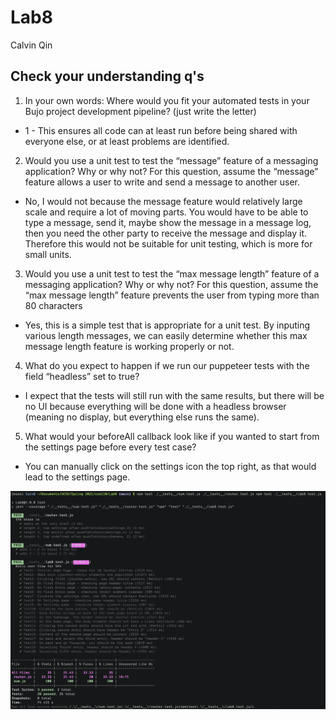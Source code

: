 # Lab8

Calvin Qin

## Check your understanding q's
1. In your own words: Where would you fit your automated tests in your Bujo project development pipeline? (just write the letter)
* 1 - This ensures all code can at least run before being shared with everyone else, or at least problems are identified.

2. Would you use a unit test to test the “message” feature of a messaging application? Why or why not? For this question, assume the “message” feature allows a user to write and send a message to another user.
* No, I would not because the message feature would relatively large scale and require a lot of moving parts. You would have to be able to type a message, send it, maybe show the message in a message log, then you need the other party to receive the message and display it. Therefore this would not be suitable for unit testing, which is more for small units. 

3. Would you use a unit test to test the “max message length” feature of a messaging application? Why or why not? For this question, assume the “max message length” feature prevents the user from typing more than 80 characters
* Yes, this is a simple test that is appropriate for a unit test. By inputing various length messages, we can easily determine whether this max message length feature is working properly or not. 

4. What do you expect to happen if we run our puppeteer tests with the field “headless” set to true?
* I expect that the tests will still run with the same results, but there will be no UI because everything will be done with a headless browser (meaning no display, but everything else runs the same).

5. What would your beforeAll callback look like if you wanted to start from the settings page before every test case?
* You can manually click on the settings icon the top right, as that would lead to the settings page.

![Image of Testing](./testresult.png)
